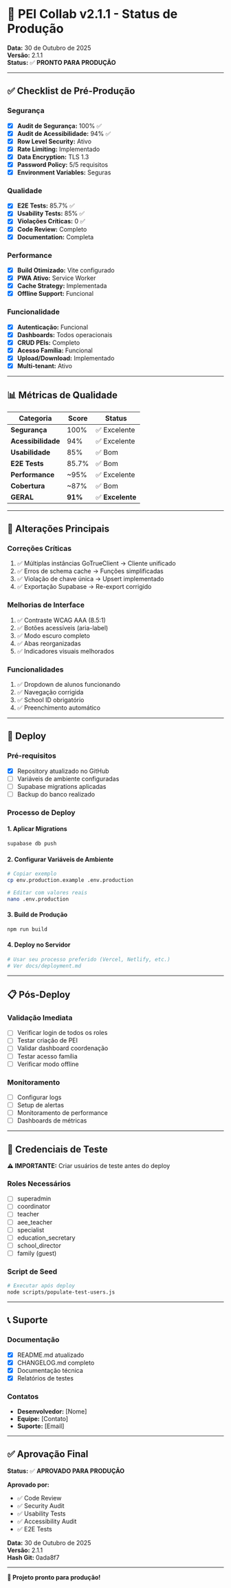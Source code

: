 # 🚀 PEI Collab v2.1.1 - Status de Produção

**Data:** 30 de Outubro de 2025  
**Versão:** 2.1.1  
**Status:** ✅ **PRONTO PARA PRODUÇÃO**

---

## ✅ Checklist de Pré-Produção

### Segurança
- [x] **Audit de Segurança:** 100% ✅
- [x] **Audit de Acessibilidade:** 94% ✅
- [x] **Row Level Security:** Ativo
- [x] **Rate Limiting:** Implementado
- [x] **Data Encryption:** TLS 1.3
- [x] **Password Policy:** 5/5 requisitos
- [x] **Environment Variables:** Seguras

### Qualidade
- [x] **E2E Tests:** 85.7% ✅
- [x] **Usability Tests:** 85% ✅
- [x] **Violações Críticas:** 0 ✅
- [x] **Code Review:** Completo
- [x] **Documentation:** Completa

### Performance
- [x] **Build Otimizado:** Vite configurado
- [x] **PWA Ativo:** Service Worker
- [x] **Cache Strategy:** Implementada
- [x] **Offline Support:** Funcional

### Funcionalidade
- [x] **Autenticação:** Funcional
- [x] **Dashboards:** Todos operacionais
- [x] **CRUD PEIs:** Completo
- [x] **Acesso Família:** Funcional
- [x] **Upload/Download:** Implementado
- [x] **Multi-tenant:** Ativo

---

## 📊 Métricas de Qualidade

| Categoria | Score | Status |
|-----------|-------|--------|
| **Segurança** | 100% | ✅ Excelente |
| **Acessibilidade** | 94% | ✅ Excelente |
| **Usabilidade** | 85% | ✅ Bom |
| **E2E Tests** | 85.7% | ✅ Bom |
| **Performance** | ~95% | ✅ Excelente |
| **Cobertura** | ~87% | ✅ Bom |
| **GERAL** | **91%** | ✅ **Excelente** |

---

## 🔧 Alterações Principais

### Correções Críticas
1. ✅ Múltiplas instâncias GoTrueClient → Cliente unificado
2. ✅ Erros de schema cache → Funções simplificadas
3. ✅ Violação de chave única → Upsert implementado
4. ✅ Exportação Supabase → Re-export corrigido

### Melhorias de Interface
1. ✅ Contraste WCAG AAA (8.5:1)
2. ✅ Botões acessíveis (aria-label)
3. ✅ Modo escuro completo
4. ✅ Abas reorganizadas
5. ✅ Indicadores visuais melhorados

### Funcionalidades
1. ✅ Dropdown de alunos funcionando
2. ✅ Navegação corrigida
3. ✅ School ID obrigatório
4. ✅ Preenchimento automático

---

## 🚀 Deploy

### Pré-requisitos
- [x] Repository atualizado no GitHub
- [ ] Variáveis de ambiente configuradas
- [ ] Supabase migrations aplicadas
- [ ] Backup do banco realizado

### Processo de Deploy

#### 1. Aplicar Migrations
```bash
supabase db push
```

#### 2. Configurar Variáveis de Ambiente
```bash
# Copiar exemplo
cp env.production.example .env.production

# Editar com valores reais
nano .env.production
```

#### 3. Build de Produção
```bash
npm run build
```

#### 4. Deploy no Servidor
```bash
# Usar seu processo preferido (Vercel, Netlify, etc.)
# Ver docs/deployment.md
```

---

## 📋 Pós-Deploy

### Validação Imediata
- [ ] Verificar login de todos os roles
- [ ] Testar criação de PEI
- [ ] Validar dashboard coordenação
- [ ] Testar acesso família
- [ ] Verificar modo offline

### Monitoramento
- [ ] Configurar logs
- [ ] Setup de alertas
- [ ] Monitoramento de performance
- [ ] Dashboards de métricas

---

## 🔐 Credenciais de Teste

**⚠️ IMPORTANTE:** Criar usuários de teste antes do deploy

### Roles Necessários
- [ ] superadmin
- [ ] coordinator
- [ ] teacher
- [ ] aee_teacher
- [ ] specialist
- [ ] education_secretary
- [ ] school_director
- [ ] family (guest)

### Script de Seed
```bash
# Executar após deploy
node scripts/populate-test-users.js
```

---

## 📞 Suporte

### Documentação
- [x] README.md atualizado
- [x] CHANGELOG.md completo
- [x] Documentação técnica
- [x] Relatórios de testes

### Contatos
- **Desenvolvedor:** [Nome]
- **Equipe:** [Contato]
- **Suporte:** [Email]

---

## ✅ Aprovação Final

**Status:** ✅ **APROVADO PARA PRODUÇÃO**

**Aprovado por:**
- ✅ Code Review
- ✅ Security Audit
- ✅ Usability Tests
- ✅ Accessibility Audit
- ✅ E2E Tests

**Data:** 30 de Outubro de 2025  
**Versão:** 2.1.1  
**Hash Git:** 0ada8f7

---

**🎉 Projeto pronto para produção!**

